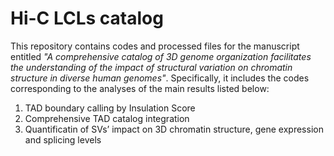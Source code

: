 # Hi-C LCLs catalog
This repository contains codes and processed files for the manuscript entitled *"A comprehensive catalog of 3D genome organization facilitates the understanding of the impact of structural variation on chromatin structure in diverse human genomes"*. Specifically, it includes the codes corresponding to the analyses of the main results listed below:

  1. TAD boundary calling by Insulation Score
  2. Comprehensive TAD catalog integration
  3. Quantificatin of SVs’ impact on 3D chromatin structure, gene expression and splicing levels

